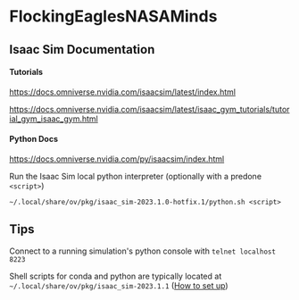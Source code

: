 # FlockingEaglesNASAMinds

## Isaac Sim Documentation

#### Tutorials

https://docs.omniverse.nvidia.com/isaacsim/latest/index.html

https://docs.omniverse.nvidia.com/isaacsim/latest/isaac_gym_tutorials/tutorial_gym_isaac_gym.html


#### Python Docs

https://docs.omniverse.nvidia.com/py/isaacsim/index.html

Run the Isaac Sim local python interpreter (optionally with a predone `<script>`)

`~/.local/share/ov/pkg/isaac_sim-2023.1.0-hotfix.1/python.sh <script>`

## Tips

Connect to a running simulation's python console with `telnet localhost 8223`

Shell scripts for conda and python are typically located at `~/.local/share/ov/pkg/isaac_sim-2023.1.1` ([How to set up](https://docs.omniverse.nvidia.com/isaacsim/latest/isaac_gym_tutorials/tutorial_gym_isaac_gym.html))


